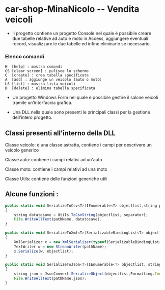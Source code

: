 # car-shop-MinaNicolo -- Vendita veicoli #

* Il progetto contiene un progetto Console nel quale è possibile creare due tabelle relative ad auto e moto in Access, aggiungere eventuali record, visualizzare le due tabelle ed infine eliminarle se necessario.
### Elenco comandi ###
```
H  [help] : mostra comandi
CS [clear screen] : pulisce lo schermo
C  [create] : crea tabella specificata
A  [add] : aggiunge un veicolo (auto o moto)
LS [list] : mostra lista veicoli
D  [delete] : elimina tabella specificata
```
* Un progetto Windows Form nel quale è possibile gestire il salone veicoli tramite un'interfaccia grafica.

* Una DLL nella quale sono presenti le principali classi per la gestione dell'intero progetto.
## Classi presenti all'interno della DLL ##
> 
Classe veicolo: è una classe astratta, contiene i campi per descrivere un veicolo generico

Classe auto: contiene i campi relativi ad un'auto

Classe moto: contiene i campi relativi ad una moto

Classe Utils: contiene delle funzioni generiche utili
>
## Alcune funzioni : ##
```javascript
public static void SerializeToCsv<T>(IEnumerable<T> objectlist,string pathName,string separator="|")
{
    string datatosave = Utils.ToCsvString(objectlist, separator);
    File.WriteAllText(pathName, datatosave);
}

public static void SerializeToXml<T>(SerializableBindingList<T> objectlist, string pathName)
{
    XmlSerializer x = new XmlSerializer(typeof(SerializableBindingList<T>));
    TextWriter w = new StreamWriter(pathName);
    x.Serialize(w, objectlist);
}

public static void SerializeToJson<T>(IEnumerable<T> objectlist, string pathName)
{
    string json = JsonConvert.SerializeObject(objectlist,Formatting.Indented);
    File.WriteAllText(pathName,json);
}
```
